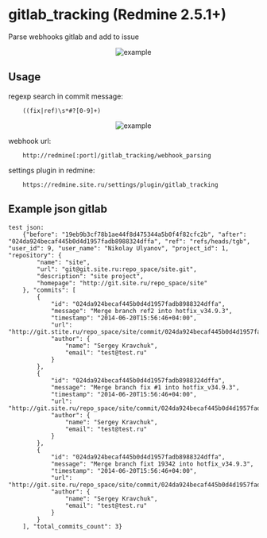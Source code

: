# gitlab_tracking (Redmine 2.5.1+)

Parse webhooks gitlab and add to issue

<center>
<img src="https://raw.githubusercontent.com/alfss/gitlab_tracking/master/example.png" alt="example">
</center>

## Usage

regexp search in commit message:
```
    ((fix|ref)\s*#?[0-9]+)
```
<center>
<img src="https://raw.githubusercontent.com/alfss/gitlab_tracking/master/example2.png" alt="example">
</center>


webhook url:
```
    http://redmine[:port]/gitlab_tracking/webhook_parsing
```

settings plugin in redmine:
```
    https://redmine.site.ru/settings/plugin/gitlab_tracking
```

## Example json gitlab
```
test json:
    {"before": "19eb9b3cf78b1ae44f8d475344a5b0f4f82cfc2b", "after": "024da924becaf445b0d4d1957fadb8988324dffa", "ref": "refs/heads/tgb", "user_id": 9, "user_name": "Nikolay Ulyanov", "project_id": 1, "repository": {
        "name": "site",
        "url": "git@git.site.ru:repo_space/site.git",
        "description": "site project",
        "homepage": "http://git.site.ru/repo_space/site"
    }, "commits": [
        {
            "id": "024da924becaf445b0d4d1957fadb8988324dffa",
            "message": "Merge branch ref2 into hotfix_v34.9.3",
            "timestamp": "2014-06-20T15:56:46+04:00",
            "url": "http://git.stite.ru/repo_space/site/commit/024da924becaf445b0d4d1957fadb8988324dffa",
            "author": {
                "name": "Sergey Kravchuk",
                "email": "test@test.ru"
            }
        },
        {
            "id": "024da924becaf445b0d4d1957fadb8988324dffa",
            "message": "Merge branch fix #1 into hotfix_v34.9.3",
            "timestamp": "2014-06-20T15:56:46+04:00",
            "url": "http://git.site.ru/repo_space/site/commit/024da924becaf445b0d4d1957fadb8988324dffa",
            "author": {
                "name": "Sergey Kravchuk",
                "email": "test@test.ru"
            }
        },
        {
            "id": "024da924becaf445b0d4d1957fadb8988324dffa",
            "message": "Merge branch fixt 19342 into hotfix_v34.9.3",
            "timestamp": "2014-06-20T15:56:46+04:00",
            "url": "http://git.site.ru/repo_space/site/commit/024da924becaf445b0d4d1957fadb8988324dffa",
            "author": {
                "name": "Sergey Kravchuk",
                "email": "test@test.ru"
            }
        }
    ], "total_commits_count": 3}
```